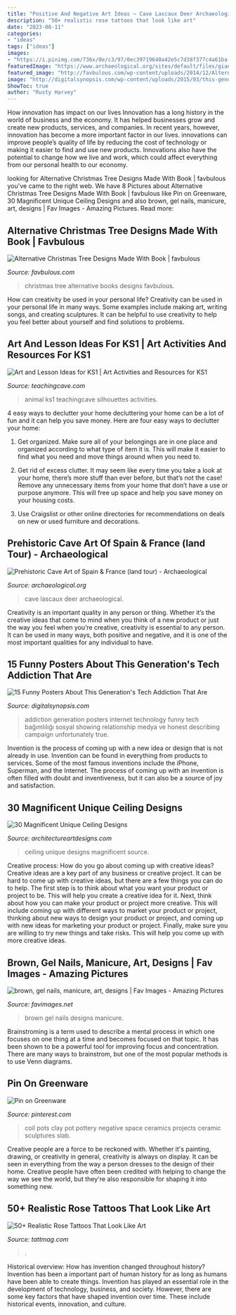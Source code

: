 ```yaml
---
title: "Positive And Negative Art Ideas ~ Cave Lascaux Deer Archaeological"
description: "50+ realistic rose tattoos that look like art"
date: "2023-08-11"
categories:
- "ideas"
tags: ["ideas"]
images:
- "https://i.pinimg.com/736x/0e/c3/97/0ec39719640a42e5c7d38f377c4a61ba--coil-pots-negative-space.jpg"
featuredImage: "https://www.archaeological.org/sites/default/files/giant-deer-from-lascaux-by-hto_0.jpg"
featured_image: "http://favbulous.com/wp-content/uploads/2014/12/Alternative-Christmas-tree-ideas-tree-from-books-585x780.jpg"
image: "http://digitalsynopsis.com/wp-content/uploads/2015/03/this-generation-technology-internet-addiction-posters-2.jpg"
ShowToc: true
author: "Rusty Harvey"
---
```



How innovation has impact on our lives
Innovation has a long history in the world of business and the economy. It has helped businesses grow and create new products, services, and companies. In recent years, however, innovation has become a more important factor in our lives. innovations can improve people’s quality of life by reducing the cost of technology or making it easier to find and use new products. Innovations also have the potential to change how we live and work, which could affect everything from our personal health to our economy.

	

		
looking for Alternative Christmas Tree Designs Made With Book | favbulous you've came to the right web. We have 8 Pictures about Alternative Christmas Tree Designs Made With Book | favbulous like Pin on Greenware, 30 Magnificent Unique Ceiling Designs and also brown, gel nails, manicure, art, designs | Fav Images - Amazing Pictures. Read more:
		
    
## Alternative Christmas Tree Designs Made With Book | Favbulous

<img loading=lazy src="http://favbulous.com/wp-content/uploads/2014/12/Alternative-Christmas-tree-ideas-tree-from-books-585x780.jpg" onerror="this.onerror=null;this.src='https://tse4.mm.bing.net/th?id=OIP.gvvZu-LbAk1PF2HRZbBqsgHaJ4&amp;pid=15.1';" alt="Alternative Christmas Tree Designs Made With Book | favbulous">

_Source: favbulous.com_

>christmas tree alternative books designs favbulous. 

	

How can creativity be used in your personal life?
Creativity can be used in your personal life in many ways. Some examples include making art, writing songs, and creating sculptures. It can be helpful to use creativity to help you feel better about yourself and find solutions to problems.

    
## Art And Lesson Ideas For KS1 | Art Activities And Resources For KS1

<img loading=lazy src="http://www.teachingcave.com/wp-content/uploads/2013/11/animal-art.jpg" onerror="this.onerror=null;this.src='https://tse1.mm.bing.net/th?id=OIP.JDDepR3Cm70xP143TLl2BwAAAA&amp;pid=15.1';" alt="Art and Lesson Ideas for KS1 | Art Activities and Resources for KS1">

_Source: teachingcave.com_

>animal ks1 teachingcave silhouettes activities. 

	

4 easy ways to declutter your home
decluttering your home can be a lot of fun and it can help you save money. Here are four easy ways to declutter your home:
1. Get organized. Make sure all of your belongings are in one place and organized according to what type of item it is. This will make it easier to find what you need and move things around when you need to.

2. Get rid of excess clutter. It may seem like every time you take a look at your home, there’s more stuff than ever before, but that’s not the case! Remove any unnecessary items from your home that don’t have a use or purpose anymore. This will free up space and help you save money on your housing costs.

3. Use Craigslist or other online directories for recommendations on deals on new or used furniture and decorations.

    
## Prehistoric Cave Art Of Spain &amp; France (land Tour) - Archaeological

<img loading=lazy src="https://www.archaeological.org/sites/default/files/giant-deer-from-lascaux-by-hto_0.jpg" onerror="this.onerror=null;this.src='https://tse4.mm.bing.net/th?id=OIP.3hLhdDXsXoN2V4MQPomAwAHaHR&amp;pid=15.1';" alt="Prehistoric Cave Art of Spain &amp; France (land tour) - Archaeological">

_Source: archaeological.org_

>cave lascaux deer archaeological. 

	

Creativity is an important quality in any person or thing. Whether it’s the creative ideas that come to mind when you think of a new product or just the way you feel when you’re creative, creativity is essential to any person. It can be used in many ways, both positive and negative, and it is one of the most important qualities for any individual to have.

    
## 15 Funny Posters About This Generation&#039;s Tech Addiction That Are

<img loading=lazy src="http://digitalsynopsis.com/wp-content/uploads/2015/03/this-generation-technology-internet-addiction-posters-2.jpg" onerror="this.onerror=null;this.src='https://tse1.mm.bing.net/th?id=OIP.PE7uyfxohghUzh8ecA6PQwHaKY&amp;pid=15.1';" alt="15 Funny Posters About This Generation&#039;s Tech Addiction That Are">

_Source: digitalsynopsis.com_

>addiction generation posters internet technology funny tech bağımlılığı sosyal showing relationship medya ve honest describing campaign unfortunately true. 

	

Invention is the process of coming up with a new idea or design that is not already in use. Invention can be found in everything from products to services. Some of the most famous inventions include the iPhone, Superman, and the Internet. The process of coming up with an invention is often filled with doubt and inventiveness, but it can also be a source of joy and satisfaction.

    
## 30 Magnificent Unique Ceiling Designs

<img loading=lazy src="https://www.architectureartdesigns.com/wp-content/uploads/2013/08/644.jpg" onerror="this.onerror=null;this.src='https://tse1.mm.bing.net/th?id=OIP.t-RXHdBpYB3odh9aJJXYcgHaI-&amp;pid=15.1';" alt="30 Magnificent Unique Ceiling Designs">

_Source: architectureartdesigns.com_

>ceiling unique designs magnificent source. 

	

Creative process: How do you go about coming up with creative ideas?
Creative ideas are a key part of any business or creative project. It can be hard to come up with creative ideas, but there are a few things you can do to help. The first step is to think about what you want your product or project to be. This will help you create a creative idea for it. Next, think about how you can make your product or project more creative. This will include coming up with different ways to market your product or project, thinking about new ways to design your product or project, and coming up with new ideas for marketing your product or project. Finally, make sure you are willing to try new things and take risks. This will help you come up with more creative ideas.

    
## Brown, Gel Nails, Manicure, Art, Designs | Fav Images - Amazing Pictures

<img loading=lazy src="http://favimages.net/wp-content/uploads/2013/08/brown-gel-nails-manicure-art-designs.jpg" onerror="this.onerror=null;this.src='https://tse1.mm.bing.net/th?id=OIP.Og9BGQ-rnoqMk3BoAxepiAHaLJ&amp;pid=15.1';" alt="brown, gel nails, manicure, art, designs | Fav Images - Amazing Pictures">

_Source: favimages.net_

>brown gel nails designs manicure. 

	

Brainstroming is a term used to describe a mental process in which one focuses on one thing at a time and becomes focused on that topic. It has been shown to be a powerful tool for improving focus and concentration. There are many ways to brainstrom, but one of the most popular methods is to use Venn diagrams.

    
## Pin On Greenware

<img loading=lazy src="https://i.pinimg.com/736x/0e/c3/97/0ec39719640a42e5c7d38f377c4a61ba--coil-pots-negative-space.jpg" onerror="this.onerror=null;this.src='https://tse4.mm.bing.net/th?id=OIP.Hb4-QIC4p-VE2Cpm59UoFADhEs&amp;pid=15.1';" alt="Pin on Greenware">

_Source: pinterest.com_

>coil pots clay pot pottery negative space ceramics projects ceramic sculptures slab. 

	

Creative people are a force to be reckoned with. Whether it's painting, drawing, or creativity in general, creativity is always on display. It can be seen in everything from the way a person dresses to the design of their home. Creative people have often been credited with helping to change the way we see the world, but they're also responsible for shaping it into something new.

    
## 50+ Realistic Rose Tattoos That Look Like Art

<img loading=lazy src="https://tattmag.com/wp-content/uploads/2021/03/Realistic-Rose-Tattoo-15.jpg" onerror="this.onerror=null;this.src='https://tse4.mm.bing.net/th?id=OIP.IfWIsUxliq911VEBgk8SBAHaOA&amp;pid=15.1';" alt="50+ Realistic Rose Tattoos That Look Like Art">

_Source: tattmag.com_

>. 

	

Historical overview: How has invention changed throughout history?
Invention has been a important part of human history for as long as humans have been able to create things. Invention has played an essential role in the development of technology, business, and society. However, there are some key factors that have shaped invention over time. These include historical events, innovation, and culture.

